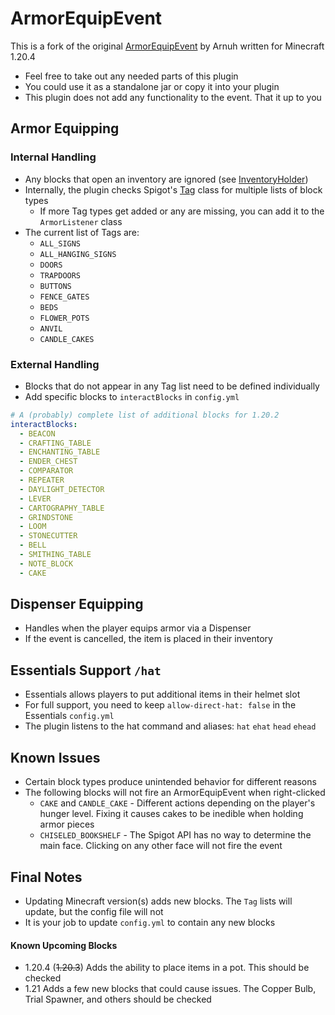 # ArmorEquipEvent
This is a fork of the original [ArmorEquipEvent](https://github.com/Arnuh/ArmorEquipEvent) by Arnuh written for Minecraft 1.20.4
- Feel free to take out any needed parts of this plugin
- You could use it as a standalone jar or copy it into your plugin
- This plugin does not add any functionality to the event. That it up to you

## Armor Equipping

### Internal Handling
- Any blocks that open an inventory are ignored (see [InventoryHolder]())
- Internally, the plugin checks Spigot's [Tag]() class for multiple lists of block types
  - If more Tag types get added or any are missing, you can add it to the `ArmorListener` class
- The current list of Tags are:
  - `ALL_SIGNS`
  - `ALL_HANGING_SIGNS`
  - `DOORS`
  - `TRAPDOORS`
  - `BUTTONS`
  - `FENCE_GATES`
  - `BEDS`
  - `FLOWER_POTS`
  - `ANVIL`
  - `CANDLE_CAKES`

### External Handling
- Blocks that do not appear in any Tag list need to be defined individually
- Add specific blocks to `interactBlocks` in `config.yml`
```yaml
# A (probably) complete list of additional blocks for 1.20.2
interactBlocks:
  - BEACON
  - CRAFTING_TABLE
  - ENCHANTING_TABLE
  - ENDER_CHEST
  - COMPARATOR
  - REPEATER
  - DAYLIGHT_DETECTOR
  - LEVER
  - CARTOGRAPHY_TABLE
  - GRINDSTONE
  - LOOM
  - STONECUTTER
  - BELL
  - SMITHING_TABLE
  - NOTE_BLOCK
  - CAKE
```

## Dispenser Equipping
- Handles when the player equips armor via a Dispenser
- If the event is cancelled, the item is placed in their inventory

## Essentials Support `/hat`
- Essentials allows players to put additional items in their helmet slot
- For full support, you need to keep `allow-direct-hat: false` in the Essentials `config.yml`
- The plugin listens to the hat command and aliases: `hat` `ehat` `head` `ehead`

## Known Issues
- Certain block types produce unintended behavior for different reasons
- The following blocks will not fire an ArmorEquipEvent when right-clicked
  - `CAKE` and `CANDLE_CAKE` - Different actions depending on the player's hunger level. Fixing it causes cakes to be inedible when holding armor pieces
  - `CHISELED_BOOKSHELF` - The Spigot API has no way to determine the main face. Clicking on any other face will not fire the event

## Final Notes
- Updating Minecraft version(s) adds new blocks. The `Tag` lists will update, but the config file will not
- It is your job to update `config.yml` to contain any new blocks

#### Known Upcoming Blocks
- 1.20.4 (~~1.20.3~~) Adds the ability to place items in a pot. This should be checked
- 1.21 Adds a few new blocks that could cause issues. The Copper Bulb, Trial Spawner, and others should be checked

